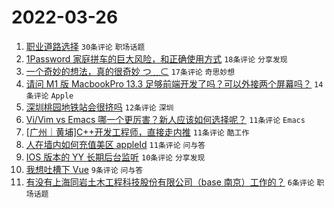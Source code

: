 # 2022-03-26

1. [职业道路选择](https://www.v2ex.com/t/842986) `30条评论` `职场话题`
1. [1Password 家庭拼车的巨大风险，和正确使用方式](https://www.v2ex.com/t/842995) `18条评论` `分享发现`
1. [一个奇妙的想法，真的很奇妙 つ﹏⊂](https://www.v2ex.com/t/842994) `17条评论` `奇思妙想`
1. [请问 M1 版 MacbookPro 13.3 足够前端开发了吗？可以外接两个屏幕吗？](https://www.v2ex.com/t/842993) `14条评论` `Apple`
1. [深圳桃园地铁站会很挤吗](https://www.v2ex.com/t/842997) `12条评论` `深圳`
1. [Vi/Vim vs Emacs 哪一个更厉害？新人应该如何选择呢？](https://www.v2ex.com/t/843001) `11条评论` `Emacs`
1. [[广州｜黄埔]C++开发工程师，直接走内推](https://www.v2ex.com/t/842991) `11条评论` `酷工作`
1. [人在墙内如何充值美区 appleId](https://www.v2ex.com/t/842987) `11条评论` `问与答`
1. [IOS 版本的 YY 长期后台监听](https://www.v2ex.com/t/843002) `10条评论` `分享发现`
1. [我想吐槽下 Vue](https://www.v2ex.com/t/842996) `9条评论` `问与答`
1. [有没有上海同岩土木工程科技股份有限公司（base 南京）工作的？](https://www.v2ex.com/t/842982) `6条评论` `职场话题`
